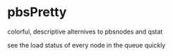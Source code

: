 # pbsPretty
colorful, descriptive alternives to pbsnodes and qstat

see the load status of every node in the queue quickly
